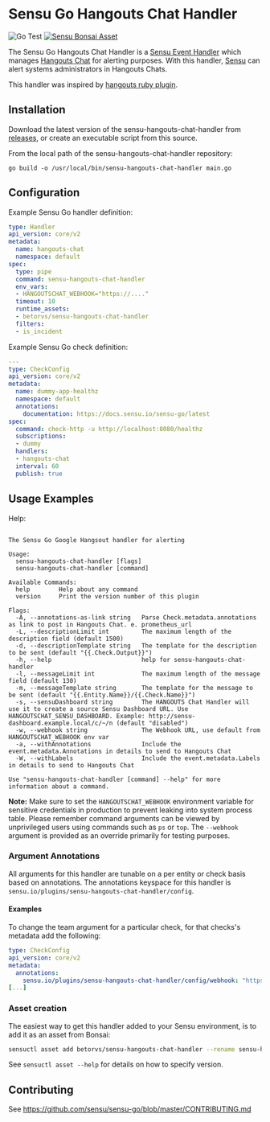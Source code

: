 # Sensu Go Hangouts Chat Handler
![Go Test](https://github.com/betorvs/sensu-hangouts-chat-handler/workflows/Go%20Test/badge.svg)
[![Sensu Bonsai Asset](https://img.shields.io/badge/Bonsai-Download%20Me-brightgreen.svg?colorB=89C967&logo=sensu)](https://bonsai.sensu.io/assets/betorvs/sensu-hangouts-chat-handler)

The Sensu Go Hangouts Chat Handler is a [Sensu Event Handler][3] which manages
[Hangouts Chat][2] for alerting purposes. With this handler,
[Sensu][1] can alert systems administrators in Hangouts Chats.

This handler was inspired by [hangouts ruby plugin][5].

## Installation

Download the latest version of the sensu-hangouts-chat-handler from [releases][4],
or create an executable script from this source.

From the local path of the sensu-hangouts-chat-handler repository:
```
go build -o /usr/local/bin/sensu-hangouts-chat-handler main.go
```

## Configuration

Example Sensu Go handler definition:

```yml
type: Handler
api_version: core/v2
metadata:
  name: hangouts-chat
  namespace: default
spec:
  type: pipe
  command: sensu-hangouts-chat-handler
  env_vars:
  - HANGOUTSCHAT_WEBHOOK="https://...."
  timeout: 10
  runtime_assets:
  - betorvs/sensu-hangouts-chat-handler
  filters:
  - is_incident
```

Example Sensu Go check definition:

```yml
---
type: CheckConfig
api_version: core/v2
metadata:
  name: dummy-app-healthz
  namespace: default
  annotations:
    documentation: https://docs.sensu.io/sensu-go/latest
spec:
  command: check-http -u http://localhost:8080/healthz
  subscriptions:
  - dummy
  handlers:
  - hangouts-chat
  interval: 60
  publish: true
```


## Usage Examples

Help:
```

The Sensu Go Google Hangsout handler for alerting

Usage:
  sensu-hangouts-chat-handler [flags]
  sensu-hangouts-chat-handler [command]

Available Commands:
  help        Help about any command
  version     Print the version number of this plugin

Flags:
  -A, --annotations-as-link string   Parse Check.metadata.annotations as link to post in Hangouts Chat. e. prometheus_url
  -L, --descriptionLimit int         The maximum length of the description field (default 1500)
  -d, --descriptionTemplate string   The template for the description to be sent (default "{{.Check.Output}}")
  -h, --help                         help for sensu-hangouts-chat-handler
  -l, --messageLimit int             The maximum length of the message field (default 130)
  -m, --messageTemplate string       The template for the message to be sent (default "{{.Entity.Name}}/{{.Check.Name}}")
  -s, --sensuDashboard string        The HANGOUTS Chat Handler will use it to create a source Sensu Dashboard URL. Use HANGOUTSCHAT_SENSU_DASHBOARD. Example: http://sensu-dashboard.example.local/c/~/n (default "disabled")
  -w, --webhook string               The Webhook URL, use default from HANGOUTSCHAT_WEBHOOK env var
  -a, --withAnnotations              Include the event.metadata.Annotations in details to send to Hangouts Chat
  -W, --withLabels                   Include the event.metadata.Labels in details to send to Hangouts Chat

Use "sensu-hangouts-chat-handler [command] --help" for more information about a command.

```

**Note:** Make sure to set the `HANGOUTSCHAT_WEBHOOK` environment variable for sensitive credentials in production to prevent leaking into system process table. Please remember command arguments can be viewed by unprivileged users using commands such as `ps` or `top`. The `--webhook` argument is provided as an override primarily for testing purposes. 

### Argument Annotations

All arguments for this handler are tunable on a per entity or check basis based on annotations.  The
annotations keyspace for this handler is `sensu.io/plugins/sensu-hangouts-chat-handler/config`. 

#### Examples

To change the team argument for a particular check, for that checks's metadata add the following:

```yml
type: CheckConfig
api_version: core/v2
metadata:
  annotations:
    sensu.io/plugins/sensu-hangouts-chat-handler/config/webhook: "https://LongWebhookURLHere"
[...]
```


### Asset creation

The easiest way to get this handler added to your Sensu environment, is to add it as an asset from Bonsai:

```sh
sensuctl asset add betorvs/sensu-hangouts-chat-handler --rename sensu-hangouts-chat-handler
```

See `sensuctl asset --help` for details on how to specify version.

## Contributing

See https://github.com/sensu/sensu-go/blob/master/CONTRIBUTING.md

[1]: https://github.com/sensu/sensu-go
[2]: https://developers.google.com/hangouts/chat
[3]: https://docs.sensu.io/sensu-go/5.0/reference/handlers/#how-do-sensu-handlers-work
[4]: https://github.com/betorvs/sensu-hangouts-chat-handler/releases
[5]: https://github.com/clevertoday/sensu-plugins-hangouts-chat